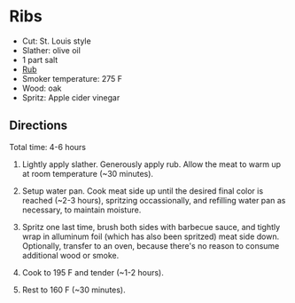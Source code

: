 Ribs
====

* Cut: St. Louis style
* Slather: olive oil
* 1 part salt
* [Rub](https://github.com/dolph/recipes/blob/master/barbecue/pork-rub.md)
* Smoker temperature: 275 F
* Wood: oak
* Spritz: Apple cider vinegar

Directions
----------

Total time: 4-6 hours

1. Lightly apply slather. Generously apply rub. Allow the meat to warm up at room temperature (~30 minutes).

2. Setup water pan. Cook meat side up until the desired final color is reached (~2-3 hours), spritzing occassionally, and refilling water pan as necessary, to maintain moisture.

3. Spritz one last time, brush both sides with barbecue sauce, and tightly wrap in alluminum foil (which has also been spritzed) meat side down. Optionally, transfer to an oven, because there's no reason to consume additional wood or smoke.

4. Cook to 195 F and tender (~1-2 hours).

5. Rest to 160 F (~30 minutes).
